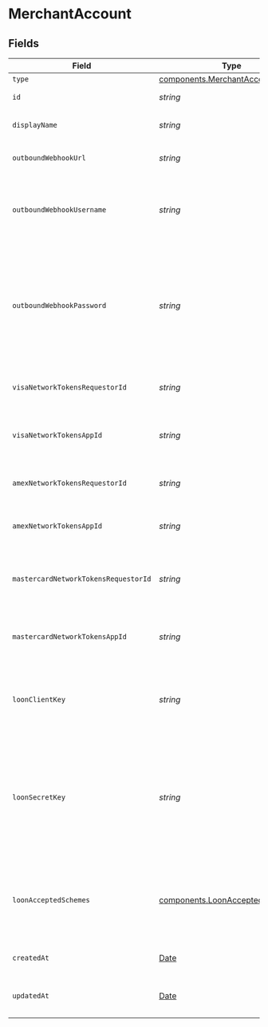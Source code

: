 # MerchantAccount


## Fields

| Field                                                                                                                                                                                                      | Type                                                                                                                                                                                                       | Required                                                                                                                                                                                                   | Description                                                                                                                                                                                                | Example                                                                                                                                                                                                    |
| ---------------------------------------------------------------------------------------------------------------------------------------------------------------------------------------------------------- | ---------------------------------------------------------------------------------------------------------------------------------------------------------------------------------------------------------- | ---------------------------------------------------------------------------------------------------------------------------------------------------------------------------------------------------------- | ---------------------------------------------------------------------------------------------------------------------------------------------------------------------------------------------------------- | ---------------------------------------------------------------------------------------------------------------------------------------------------------------------------------------------------------- |
| `type`                                                                                                                                                                                                     | [components.MerchantAccountType](../../models/components/merchantaccounttype.md)                                                                                                                           | :heavy_minus_sign:                                                                                                                                                                                         | `merchant-account`.                                                                                                                                                                                        | merchant-account                                                                                                                                                                                           |
| `id`                                                                                                                                                                                                       | *string*                                                                                                                                                                                                   | :heavy_minus_sign:                                                                                                                                                                                         | The ID for this merchant account.                                                                                                                                                                          | plantly-uk                                                                                                                                                                                                 |
| `displayName`                                                                                                                                                                                              | *string*                                                                                                                                                                                                   | :heavy_minus_sign:                                                                                                                                                                                         | The display name of this merchant account.                                                                                                                                                                 | Plantly UK                                                                                                                                                                                                 |
| `outboundWebhookUrl`                                                                                                                                                                                       | *string*                                                                                                                                                                                                   | :heavy_minus_sign:                                                                                                                                                                                         | The optional URL where webhooks will be received.                                                                                                                                                          | https://www.example.com/webhook                                                                                                                                                                            |
| `outboundWebhookUsername`                                                                                                                                                                                  | *string*                                                                                                                                                                                                   | :heavy_minus_sign:                                                                                                                                                                                         | The optional username to use when `outbound_webhook_url` is configured and<br/>requires basic authentication.                                                                                              | gr4vy                                                                                                                                                                                                      |
| `outboundWebhookPassword`                                                                                                                                                                                  | *string*                                                                                                                                                                                                   | :heavy_minus_sign:                                                                                                                                                                                         | The optional password to use when `outbound_webhook_url` is configured and<br/>requires basic authentication.<br/><br/>If the field is not `null`, the value is masked to avoid exposing sensitive information. | ********                                                                                                                                                                                                   |
| `visaNetworkTokensRequestorId`                                                                                                                                                                             | *string*                                                                                                                                                                                                   | :heavy_minus_sign:                                                                                                                                                                                         | Requestor ID provided for Visa after onboarding to use Network Tokens.                                                                                                                                     | e50fa0da-903d-4d54-aacc-4cac57d48df2                                                                                                                                                                       |
| `visaNetworkTokensAppId`                                                                                                                                                                                   | *string*                                                                                                                                                                                                   | :heavy_minus_sign:                                                                                                                                                                                         | Application ID provided for Visa after onboarding to use Network<br/>Tokens.                                                                                                                               | e50fa0da-903d-4d54-aacc-4cac57d48df2                                                                                                                                                                       |
| `amexNetworkTokensRequestorId`                                                                                                                                                                             | *string*                                                                                                                                                                                                   | :heavy_minus_sign:                                                                                                                                                                                         | Requestor ID provided for Amex after onboarding to use Network Tokens.                                                                                                                                     | e50fa0da-903d-4d54-aacc-4cac57d48df2                                                                                                                                                                       |
| `amexNetworkTokensAppId`                                                                                                                                                                                   | *string*                                                                                                                                                                                                   | :heavy_minus_sign:                                                                                                                                                                                         | Application ID provided for Amex after onboarding to use Network Tokens.                                                                                                                                   | e50fa0da-903d-4d54-aacc-4cac57d48df2                                                                                                                                                                       |
| `mastercardNetworkTokensRequestorId`                                                                                                                                                                       | *string*                                                                                                                                                                                                   | :heavy_minus_sign:                                                                                                                                                                                         | Requestor ID provided for Mastercard after onboarding to use Network<br/>Tokens.                                                                                                                           | e50fa0da-903d-4d54-aacc-4cac57d48df2                                                                                                                                                                       |
| `mastercardNetworkTokensAppId`                                                                                                                                                                             | *string*                                                                                                                                                                                                   | :heavy_minus_sign:                                                                                                                                                                                         | Application ID provided for Mastercard after onboarding to use<br/>Network Tokens.                                                                                                                         | e50fa0da-903d-4d54-aacc-4cac57d48df2                                                                                                                                                                       |
| `loonClientKey`                                                                                                                                                                                            | *string*                                                                                                                                                                                                   | :heavy_minus_sign:                                                                                                                                                                                         | Client key provided by Pagos to authenticate to the Loon API.<br/>Loon is the Account Updater service used by Gr4vy.                                                                                       | 7DD771287D0024BA418F8F7ECC7DF1CD                                                                                                                                                                           |
| `loonSecretKey`                                                                                                                                                                                            | *string*                                                                                                                                                                                                   | :heavy_minus_sign:                                                                                                                                                                                         | Secret key provided by Pagos to authenticate to the Loon API.<br/>Loon is the Account Updater service used by Gr4vy.<br/><br/>If the field is not `null`, the value is masked to avoid exposing sensitive information. | ********                                                                                                                                                                                                   |
| `loonAcceptedSchemes`                                                                                                                                                                                      | [components.LoonAcceptedSchemes](../../models/components/loonacceptedschemes.md)[]                                                                                                                         | :heavy_minus_sign:                                                                                                                                                                                         | Card schemes accepted when creating jobs using this set of Loon API keys.<br/>Loon is the Account Updater service used by Gr4vy.                                                                           | [<br/>"mastercard",<br/>"visa"<br/>]                                                                                                                                                                       |
| `createdAt`                                                                                                                                                                                                | [Date](https://developer.mozilla.org/en-US/docs/Web/JavaScript/Reference/Global_Objects/Date)                                                                                                              | :heavy_minus_sign:                                                                                                                                                                                         | The date and time when this merchant account was created.                                                                                                                                                  | 2022-02-01T14:20:00.000+00:00                                                                                                                                                                              |
| `updatedAt`                                                                                                                                                                                                | [Date](https://developer.mozilla.org/en-US/docs/Web/JavaScript/Reference/Global_Objects/Date)                                                                                                              | :heavy_minus_sign:                                                                                                                                                                                         | The date and time when this merchant account was updated.                                                                                                                                                  | 2022-02-01T14:20:00.000+00:00                                                                                                                                                                              |